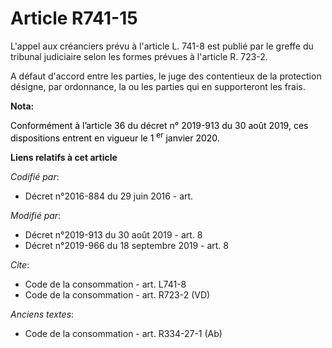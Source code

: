 # Article R741-15

L'appel aux créanciers prévu à l'article L. 741-8 est publié par le greffe du tribunal judiciaire selon les formes prévues à
l'article R. 723-2.

A défaut d'accord entre les parties, le juge des contentieux de la protection désigne, par ordonnance, la ou les parties qui
en supporteront les frais.

**Nota:**

<font color="black">Conformément à l’article 36 du décret n° 2019-913 du 30 août 2019, ces dispositions entrent en vigueur le
1
    <sup>er</sup> janvier 2020.</font>

**Liens relatifs à cet article**

_Codifié par_:

  - Décret n°2016-884 du 29 juin 2016 - art.

_Modifié par_:

  - Décret n°2019-913 du 30 août 2019 - art. 8
  - Décret n°2019-966 du 18 septembre 2019 - art. 8

_Cite_:

  - Code de la consommation - art. L741-8
  - Code de la consommation - art. R723-2 (VD)

_Anciens textes_:

  - Code de la consommation - art. R334-27-1 (Ab)
